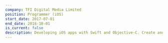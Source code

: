 ```yaml
---
company: TFI Digital Media Limited
position: Programmer (iOS)
start_date: 2017-07-01
end_date: 2018-10-01
is_current: false
description: Developing iOS apps with Swift and Objective-C. Create and maintain common libraries for internal usage. Develop apps using MVC and MVVM frameworks with RxSwift support.
---
```

